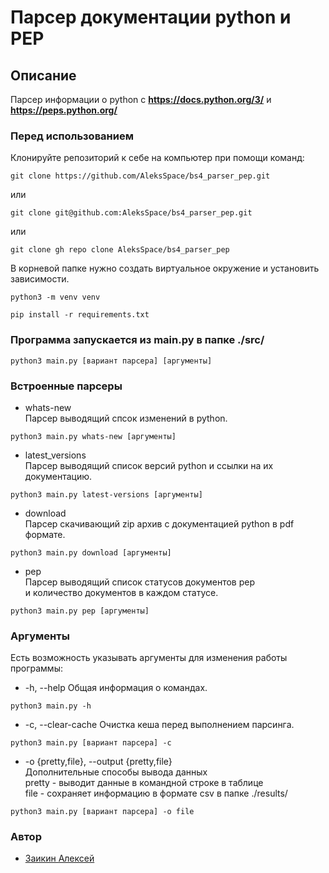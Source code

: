 # Парсер документации python и PEP
## Описание
Парсер информации о python с **https://docs.python.org/3/** и  **https://peps.python.org/**
### Перед использованием
Клонируйте репозиторий к себе на компьютер при помощи команд:
```
git clone https://github.com/AleksSpace/bs4_parser_pep.git
```
или
```
git clone git@github.com:AleksSpace/bs4_parser_pep.git
```
или
```
git clone gh repo clone AleksSpace/bs4_parser_pep
```

В корневой папке нужно создать виртуальное окружение и установить зависимости.
```
python3 -m venv venv
```
```
pip install -r requirements.txt
```
### Программа запускается из main.py в папке ./src/
```
python3 main.py [вариант парсера] [аргументы]
```
### Встроенные парсеры
- whats-new   
Парсер выводящий спсок изменений в python.
```
python3 main.py whats-new [аргументы]
```
- latest_versions   
Парсер выводящий список версий python и ссылки на их документацию.
```
python3 main.py latest-versions [аргументы]
```
- download   
Парсер скачивающий zip архив с документацией python в pdf формате.
```
python3 main.py download [аргументы]
```
- pep   
Парсер выводящий список статусов документов pep   
и количество документов в каждом статусе. 
```
python3 main.py pep [аргументы]
```
### Аргументы
Есть возможность указывать аргументы для изменения работы программы:   
- -h, --help
Общая информация о командах.
```
python3 main.py -h
```
- -c, --clear-cache
Очистка кеша перед выполнением парсинга.
```
python3 main.py [вариант парсера] -c
```
- -o {pretty,file}, --output {pretty,file}   
Дополнительные способы вывода данных   
pretty - выводит данные в командной строке в таблице   
file - сохраняет информацию в формате csv в папке ./results/
```
python3 main.py [вариант парсера] -o file
```
### Автор
- [Заикин Алексей](https://github.com/AleksSpace "GitHub аккаунт")